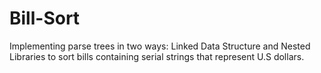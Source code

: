 # Bill-Sort
Implementing parse trees in two ways: Linked Data Structure and Nested Libraries to sort bills containing serial strings that represent U.S dollars. 
